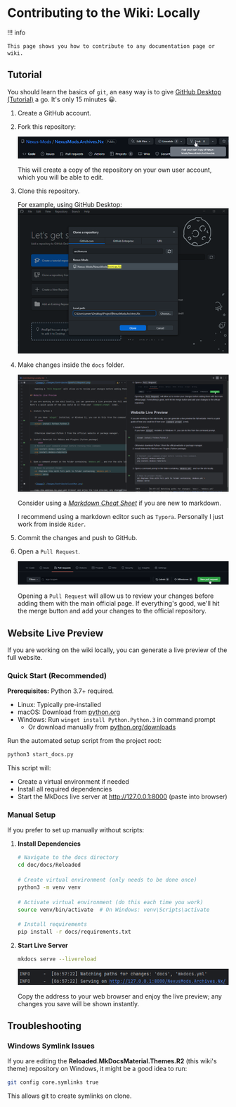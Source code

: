 # Contributing to the Wiki: Locally

!!! info

    This page shows you how to contribute to any documentation page or wiki.

## Tutorial

You should learn the basics of `git`, an easy way is to give [GitHub Desktop (Tutorial)](https://www.youtube.com/watch?v=77W2JSL7-r8) a go.
It's only 15 minutes 😀.

1. Create a GitHub account.
2. Fork this repository:

    ![Image](../Images/Contribute/ForkTheRepo.png)

    This will create a copy of the repository on your own user account, which you will be able to edit.

3. Clone this repository.

    For example, using GitHub Desktop:
    ![Image](../Images/Contribute/GitHubDesktop.png)

4. Make changes inside the `docs` folder.

    ![Image](../Images/Contribute/Rider.png)

    Consider using a [*Markdown Cheat Sheet*](https://github.com/adam-p/markdown-here/wiki/Markdown-Cheatsheet) if you are new to markdown.

    I recommend using a markdown editor such as `Typora`.
    Personally I just work from inside `Rider`.

5. Commit the changes and push to GitHub.

6. Open a `Pull Request`.

    ![Image](../Images/Contribute/OpenPullRequest.png)

    Opening a `Pull Request` will allow us to review your changes before adding them with the main official page. If everything's good, we'll hit the merge button and add your changes to the official repository.

## Website Live Preview

If you are working on the wiki locally, you can generate a live preview of the full website.

### Quick Start (Recommended)

**Prerequisites:** Python 3.7+ required.

- Linux: Typically pre-installed
- macOS: Download from [python.org](https://python.org/)
- Windows: Run `winget install Python.Python.3` in command prompt
    - Or download manually from [python.org/downloads](https://python.org/downloads/)

Run the automated setup script from the project root:

```bash
python3 start_docs.py
```

This script will:

- Create a virtual environment if needed
- Install all required dependencies
- Start the MkDocs live server at http://127.0.0.1:8000 (paste into browser)

### Manual Setup

If you prefer to set up manually without scripts:

1. **Install Dependencies**
   
    ```bash
    # Navigate to the docs directory
    cd doc/docs/Reloaded
    
    # Create virtual environment (only needs to be done once)
    python3 -m venv venv
    
    # Activate virtual environment (do this each time you work)
    source venv/bin/activate  # On Windows: venv\Scripts\activate
    
    # Install requirements
    pip install -r docs/requirements.txt
    ```

2. **Start Live Server**
   
    ```bash
    mkdocs serve --livereload
    ```

    ![Image](../Images/Contribute/LocalRun.png)

    Copy the address to your web browser and enjoy the live preview; any changes you save will be shown instantly.

## Troubleshooting

### Windows Symlink Issues

If you are editing the **Reloaded.MkDocsMaterial.Themes.R2** (this wiki's theme) repository on Windows, it might be a good idea to run:

```bash
git config core.symlinks true
```

This allows git to create symlinks on clone.